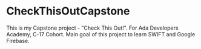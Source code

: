 # CheckThisOutCapstone
This is my Capstone project - "Check This Out!". For Ada Developers Academy, C-17 Cohort. Main goal of this project to learn SWIFT and Google Firebase.
